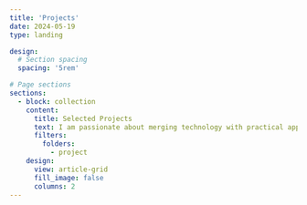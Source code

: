 ```yaml
---
title: 'Projects'
date: 2024-05-19
type: landing

design:
  # Section spacing
  spacing: '5rem'

# Page sections
sections:
  - block: collection
    content:
      title: Selected Projects
      text: I am passionate about merging technology with practical applications, and I enjoy creating innovative solutions. Here is a selection of projects I have worked on over the years.
      filters:
        folders:
          - project
    design:
      view: article-grid
      fill_image: false
      columns: 2
---
```

